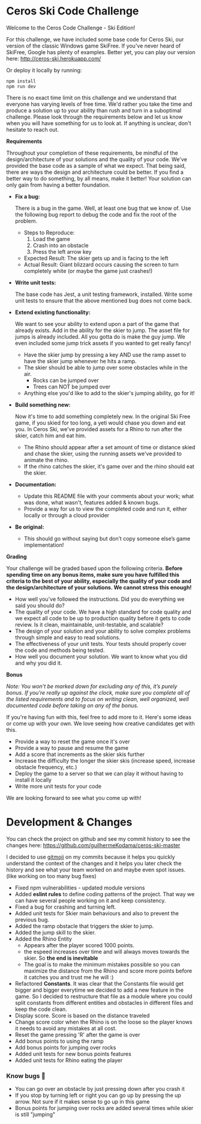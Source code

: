 # Ceros Ski Code Challenge

Welcome to the Ceros Code Challenge - Ski Edition!

For this challenge, we have included some base code for Ceros Ski, our version of the classic Windows game SkiFree. If
you've never heard of SkiFree, Google has plenty of examples. Better yet, you can play our version here:
http://ceros-ski.herokuapp.com/

Or deploy it locally by running:

```
npm install
npm run dev
```

There is no exact time limit on this challenge and we understand that everyone has varying levels of free time. We'd
rather you take the time and produce a solution up to your ability than rush and turn in a suboptimal challenge. Please
look through the requirements below and let us know when you will have something for us to look at. If anything is
unclear, don't hesitate to reach out.

**Requirements**

Throughout your completion of these requirements, be mindful of the design/architecture of your solutions and the
quality of your code. We've provided the base code as a sample of what we expect. That being said, there are ways the
design and architecture could be better. If you find a better way to do something, by all means, make it better! Your
solution can only gain from having a better foundation.

- **Fix a bug:**

  There is a bug in the game. Well, at least one bug that we know of. Use the following bug report to debug the code
  and fix the root of the problem.

  - Steps to Reproduce:
    1. Load the game
    1. Crash into an obstacle
    1. Press the left arrow key
  - Expected Result: The skier gets up and is facing to the left
  - Actual Result: Giant blizzard occurs causing the screen to turn completely white (or maybe the game just crashes!)

- **Write unit tests:**

  The base code has Jest, a unit testing framework, installed. Write some unit tests to ensure that the above mentioned
  bug does not come back.

- **Extend existing functionality:**

  We want to see your ability to extend upon a part of the game that already exists. Add in the ability for the skier to
  jump. The asset file for jumps is already included. All you gotta do is make the guy jump. We even included some jump
  trick assets if you wanted to get really fancy!

  - Have the skier jump by pressing a key AND use the ramp asset to have the skier jump whenever he hits a ramp.
  - The skier should be able to jump over some obstacles while in the air.
    - Rocks can be jumped over
    - Trees can NOT be jumped over
  - Anything else you'd like to add to the skier's jumping ability, go for it!

- **Build something new:**

  Now it's time to add something completely new. In the original Ski Free game, if you skied for too long,
  a yeti would chase you down and eat you. In Ceros Ski, we've provided assets for a Rhino to run after the skier,
  catch him and eat him.

  - The Rhino should appear after a set amount of time or distance skied and chase the skier, using the running assets
    we've provided to animate the rhino.
  - If the rhino catches the skier, it's game over and the rhino should eat the skier.

- **Documentation:**

  - Update this README file with your comments about your work; what was done, what wasn't, features added & known bugs.
  - Provide a way for us to view the completed code and run it, either locally or through a cloud provider

- **Be original:**
  - This should go without saying but don’t copy someone else’s game implementation!

**Grading**

Your challenge will be graded based upon the following criteria. **Before spending time on any bonus items, make sure
you have fulfilled this criteria to the best of your ability, especially the quality of your code and the
design/architecture of your solutions. We cannot stress this enough!**

- How well you've followed the instructions. Did you do everything we said you should do?
- The quality of your code. We have a high standard for code quality and we expect all code to be up to production
  quality before it gets to code review. Is it clean, maintainable, unit-testable, and scalable?
- The design of your solution and your ability to solve complex problems through simple and easy to read solutions.
- The effectiveness of your unit tests. Your tests should properly cover the code and methods being tested.
- How well you document your solution. We want to know what you did and why you did it.

**Bonus**

_Note: You won’t be marked down for excluding any of this, it’s purely bonus. If you’re really up against the clock,
make sure you complete all of the listed requirements and to focus on writing clean, well organized, well documented
code before taking on any of the bonus._

If you're having fun with this, feel free to add more to it. Here's some ideas or come up with your own. We love seeing
how creative candidates get with this.

- Provide a way to reset the game once it's over
- Provide a way to pause and resume the game
- Add a score that increments as the skier skis further
- Increase the difficulty the longer the skier skis (increase speed, increase obstacle frequency, etc.)
- Deploy the game to a server so that we can play it without having to install it locally
- Write more unit tests for your code

We are looking forward to see what you come up with!

# Development & Changes

You can check the project on github and see my commit history to see the changes here: https://github.com/guilhermeKodama/ceros-ski-master

I decided to use [gitmoji](https://gitmoji.dev/) on my commits because it helps you quickly understand the context of the changes and it helps you later check the history and see what your team worked on and maybe even spot issues. (like working on too many bug fixes)

- Fixed npm vulnerabilities - updated module versions
- Added **eslint rules** to define coding patterns of the project. That way we can have several people working on it and keep consistency.
- Fixed a bug for crashing and turning left.
- Added unit tests for Skier main behaviours and also to prevent the previous bug.
- Added the ramp obstacle that triggers the skier to jump.
- Added the jump skill to the skier.
- Added the Rhino Entity
  - Appears after the player scored 1000 points.
  - the espeed increases over time and will always moves towards the skier. So **the end is inevitable**
  - The goal is to make the minimum mistakes possible so you can maximize the distance from the Rhino and score more points before it catches you and trust me he will :)
- Refactored **Constants**. It was clear that the Constants file would get bigger and bigger everytime we decided to add a new feature in the game. So I decided to restructure that file as a module where you could split constants from different entities and obstacles in different files and keep the code clean.
- Display score. Score is based on the distance traveled
- Change score color when the Rhino is on the loose so the player knows it needs to avoid any mistakes at all cost.
- Reset the game pressing 'R' after the game is over
- Add bonus points to using the ramp
- Add bonus points for jumping over rocks
- Added unit tests for new bonus points features
- Added unit tests for Rhino eating the player

### Know bugs 🐛

- You can go over an obstacle by just pressing down after you crash it
- If you stop by turning left or right you can go up by pressing the up arrow. Not sure if it makes sense to go up in this game
- Bonus points for jumping over rocks are added several times while skier is still "jumping"
